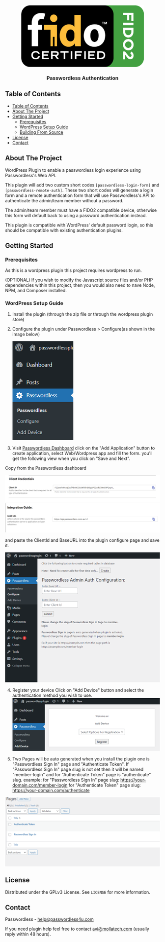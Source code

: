 <!-- PROJECT SHIELDS -->


<!-- PROJECT LOGO -->
<br />
<p align="center">
  <a href="">
    <img src="img/logo2.png" alt="Logo" width="400px" height="200px">
  </a>

  <h3 align="center">Passwordless Authentication</h3>



<!-- TABLE OF CONTENTS -->

## Table of Contents

- [Table of Contents](#table-of-contents)
- [About The Project](#about-the-project)
- [Getting Started](#getting-started)
  - [Prerequisites](#prerequisites)
  - [WordPress Setup Guide](#wordpress-setup-guide)
  - [Building From Source](#building-from-source)
- [License](#license)
- [Contact](#contact)

<!-- ABOUT THE PROJECT -->

## About The Project

WordPress Plugin to enable a passwordless login experience using Passwordless's Web API.

This plugin will add two custom short codes `[passwordless-login-form]` and `[passwordless-remote-auth]`. These two short codes will generate a login form and a remote authentication form that will use Passwordless's  API to authenticate the admin/team member without a password.

The admin/team member must have a FIDO2 compatible device, otherwise this form will default back to using a password authentication instead.

This plugin is compatible with WordPress' default password login, so this should be compatible with existing authentication plugins.

<!-- GETTING STARTED -->

## Getting Started

### Prerequisites

As this is a wordpress plugin this project requires wordpress to run.

(OPTIONAL) If you wish to modify the Javascript source files and/or PHP dependencies within this project, then you would also need to nave Node, NPM, and Composer installed.

### WordPress Setup Guide

1. Install the plugin (through the zip file or through the wordpress plugin store)
2. Configure the plugin under Passwordless > Configure(as shown in the image below)

   ![Settings](img/settings.png)

3. Visit [Passwordless Dashboard](https://home.passwordless4u.com/) click on the "Add Application" button to create application, select Web/Wordpress app and fill the form.
you'll get the following view when you click on "Save and Next".

Copy from the Passwordless dashboard

![Passwordless Wordpress ClientId](img/passwordless-wordpress-app.png)
![Passwordless Wordpress BaseURL](img/passwordless-wordpress-app1.png)

and paste the ClientId and BaseURL into the plugin configure page and save it.

![Plugin Dashboard](img/plugin-dashboard.png)

4. Register your device
Click on "Add Device" button and select the authentication method you wish to use.
![Add Device](img/add-device.png)


5. Two Pages will be auto generated when you install the plugin one is "Passwordless Sign In" page and "Authenticate Token". If "Passwordless Sign In" page slug is not set then it will be named "member-login" and for "Authenticate Token" page is "authenticate" slug.
example:
for "Passwordless Sign In" page slug:
https://your-domain.com/member-login
for "Authenticate Token" page slug:
https://your-domain.com/authenticate

![](img/slug-pages.png)
<!-- LICENSE -->

## License

Distributed under the GPLv3 License. See `LICENSE` for more information.

<!-- CONTACT -->

## Contact

Passwordless - help@passwordless4u.com

If you need plugin help feel free to contact avi@mollatech.com (usually reply within 48 hours).



